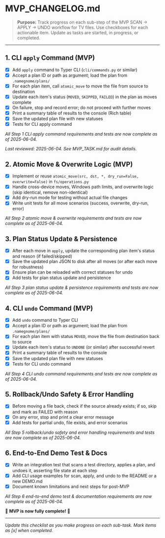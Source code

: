 # MVP_CHANGELOG.md

> **Purpose:** Track progress on each sub-step of the MVP SCAN → APPLY → UNDO workflow for TV files. Use checkboxes for each actionable item. Update as tasks are started, in progress, or completed.

---

## 1. CLI `apply` Command (MVP)
- [x] Add `apply` command to Typer CLI (`cli/commands.py` or similar)
- [x] Accept a plan ID or path as argument; load the plan from `.namegnome/plans/`
- [x] For each plan item, call `atomic_move` to move the file from source to destination
- [x] Update each item's status (`MOVED`, `SKIPPED`, `FAILED`) in the plan as moves complete
- [x] On failure, stop and record error; do not proceed with further moves
- [x] Print a summary table of results to the console (Rich table)
- [x] Save the updated plan file with new statuses
- [x] Tests for CLI apply command

_All Step 1 CLI apply command requirements and tests are now complete as of 2025-06-04._

_Last reviewed: 2025-06-04. See MVP_TASK.md for audit details._

## 2. Atomic Move & Overwrite Logic (MVP)
- [x] Implement or reuse `atomic_move(src, dst, *, dry_run=False, overwrite=False)` in `fs/operations.py`
- [x] Handle cross-device moves, Windows path limits, and overwrite logic (skip identical, remove non-identical)
- [x] Add dry-run mode for testing without actual file changes
- [x] Write unit tests for all move scenarios (success, overwrite, dry-run, error)

_All Step 2 atomic move & overwrite requirements and tests are now complete as of 2025-06-04._

## 3. Plan Status Update & Persistence
- [x] After each move in `apply`, update the corresponding plan item's status and reason (if failed/skipped)
- [x] Save the updated plan JSON to disk after all moves (or after each move for robustness)
- [x] Ensure plan can be reloaded with correct statuses for undo
- [x] Add tests for plan status update and persistence

_All Step 3 plan status update & persistence requirements and tests are now complete as of 2025-06-04._

## 4. CLI `undo` Command (MVP)
- [x] Add `undo` command to Typer CLI
- [x] Accept a plan ID or path as argument; load the plan from `.namegnome/plans/`
- [x] For each plan item with status `MOVED`, move the file from destination back to source
- [x] Update each item's status to `UNDONE` (or similar) after successful revert
- [x] Print a summary table of results to the console
- [x] Save the updated plan file with new statuses
- [x] Tests for CLI undo command

_All Step 4 CLI undo command requirements and tests are now complete as of 2025-06-04._

## 5. Rollback/Undo Safety & Error Handling
- [x] Before moving a file back, check if the source already exists; if so, skip and mark as FAILED with reason
- [x] On any error, stop and print a clear error message
- [x] Add tests for partial undo, file exists, and error scenarios

_All Step 5 rollback/undo safety and error handling requirements and tests are now complete as of 2025-06-04._

## 6. End-to-End Demo Test & Docs
- [x] Write an integration test that scans a test directory, applies a plan, and undoes it, asserting file state at each step
- [x] Add CLI usage examples for scan, apply, and undo to the README or a new DEMO.md
- [x] Document known limitations and next steps for post-MVP

_All Step 6 end-to-end demo test & documentation requirements are now complete as of 2025-06-04._

🎉 **MVP is now fully complete!** 🎉

---

*Update this checklist as you make progress on each sub-task. Mark items as [x] when completed.*
